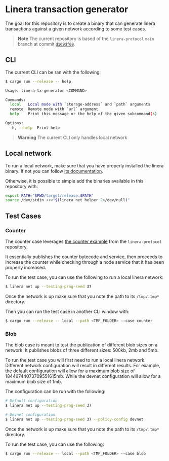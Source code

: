 # Linera transaction generator

The goal for this repository is to create a binary that can generate linera transactions
against a given network according to some test cases.

> **Note**
> The current repository is based of the `linera-protocol` `main` branch at
> commit [`d169df69`](https://github.com/linera-io/linera-protocol/tree/d169df69bcc6e861c3c54e8874c45f93401be08f).

## CLI

The current CLI can be ran with the following:

```bash
$ cargo run --release -- help

Usage: linera-tx-generator <COMMAND>

Commands:
  local   Local mode with `storage-address` and `path` arguments
  remote  Remote mode with `url` argument
  help    Print this message or the help of the given subcommand(s)

Options:
  -h, --help  Print help

```

> **Warning**
> The current CLI only handles local network

## Local network

To run a local network, make sure that you have properly installed the linera
binary. If not you can follow [its documentation](https://linera.dev/developers/getting_started/installation.html).

Otherwise, it is possible to simple add the binaries available in this repository with:

```bash
export PATH="$PWD/target/release:$PATH"
source /dev/stdin <<<"$(linera net helper 2>/dev/null)"
```

## Test Cases

### Counter

The counter case
leverages [the counter example](https://github.com/linera-io/linera-protocol/tree/d169df69bcc6e861c3c54e8874c45f93401be08f/examples/counter)
from the `linera-protocol` repository.

It essentially publishes the counter bytecode and service, then proceeds to
increase the counter while checking through a node service that it has been properly
increased.

To run the test case, you can use the following to run a local linera network:

```bash
$ linera net up --testing-prng-seed 37
```

Once the network is up make sure that you note the path to its `/tmp/.tmp*`
directory.

Then you can run the test case in another CLI window with:

```bash
$ cargo run --release -- local --path <TMP_FOLDER> --case counter
```

### Blob

The blob case is meant to test the publication of different blob sizes on a network.
It publishes blobs of three different sizes: 500kb, 2mb and 5mb.

To run the test case you will first need to run a local linera network. Different
network configuration will result in different results. For example, the default
configuration will allow for a maximum blob size of 18446744073709551615mb.
While the devnet configuration will allow for a maximum blob size of 1mb.

The configuration can be run with the following:

```bash
# Default configuration
$ linera net up --testing-prng-seed 37

# Devnet configuration
$ linera net up --testing-prng-seed 37 --policy-config devnet
```

Once the network is up make sure that you note the path to its `/tmp/.tmp*`
directory.

To run the test case, you can use the following:

```bash
$ cargo run --release -- local --path <TMP_FOLDER> --case blob
```